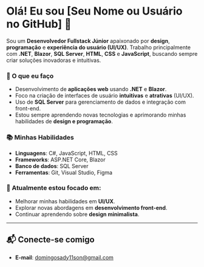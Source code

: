 # Olá! Eu sou [Seu Nome ou Usuário no GitHub] 👋

Sou um **Desenvolvedor Fullstack Júnior** apaixonado por **design**, **programação** e **experiência do usuário (UI/UX)**. Trabalho principalmente com **.NET**, **Blazor**, **SQL Server**, **HTML**, **CSS** e **JavaScript**, buscando sempre criar soluções inovadoras e intuitivas.

### 🚀 O que eu faço
- Desenvolvimento de **aplicações web** usando **.NET** e **Blazor**.
- Foco na criação de interfaces de usuário **intuitivas** e **atrativas** (UI/UX).
- Uso de **SQL Server** para gerenciamento de dados e integração com front-end.
- Estou sempre aprendendo novas tecnologias e aprimorando minhas habilidades de **design e programação**.

### 📚 Minhas Habilidades
- **Linguagens**: C#, JavaScript, HTML, CSS
- **Frameworks**: ASP.NET Core, Blazor
- **Banco de dados**: SQL Server
- **Ferramentas**: Git, Visual Studio, Figma

### 🌱 Atualmente estou focado em:
- Melhorar minhas habilidades em **UI/UX**.
- Explorar novas abordagens em **desenvolvimento front-end**.
- Continuar aprendendo sobre **design minimalista**.

---

## 📬 Conecte-se comigo
- **E-mail**: domingosady11son@gmail.com
